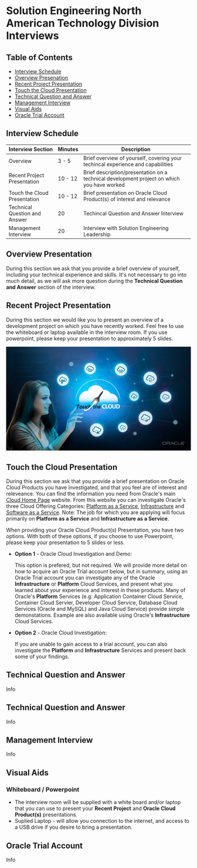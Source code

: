 # Solution Engineering North American Technology Division Interviews

## Table of Contents
- [Interview Schedule](#Interview-Schedule)
- [Overview Presenation](#Overview-Presentation)
- [Recent Project Presentation](#Recent-Project-Presentation)
- [Touch the Cloud Presentation](#Touch-the-Cloud-Presentation)
- [Technical Question and Answer](#Technical-Question-and-Answer)
- [Management Interview](#Management-Interview)
- [Visual Aids](#Visual-Aids)
- [Oracle Trial Account](#Oracle-Trial-Account)



## Interview Schedule

| Interview Section | Minutes | Description |
| --- | --- | --- | 
| Overview | 3 - 5 | Brief overview of yourself, covering your techincal experience and capabilities |
| Recent Project Presentation | 10 - 12 | Brief description/presentation on a technical development project on which you have worked |
| Touch the Cloud Presentation | 10 - 12 | Brief presentation on Oracle Cloud Product(s) of interest and relevance |
| Technical Question and Answer | 20 | Techincal Question and Answer Interview |
| Management Interview | 20 | Interview with Solution Engineering Leadership|


## Overview Presentation

During this section we ask that you provide a brief overview of yourself, including your technical experience and skills. It's not necessary to go into much detail, as we will ask more question during the **Technical Question and Answer** section of the interview. 

## Recent Project Presentation

During this section we would like you to present an overview of a development project on which you have recently worked. Feel free to use the whiteboard or laptop available in the interview room. If you use powerpoint, please keep your presentation to approximately 5 slides. 

![Touch The Cloud](../common/images/Touch-the-Cloud.jpg)

## Touch the Cloud Presentation

During this section we ask that you provide a brief presentation on Oracle Cloud Products you have investigated, and that you feel are of interest and releveance. You can find the information you need from Oracle's main [Cloud Home Page](https://cloud.oracle.com/) website. From this website you can investigate Oracle's three Cloud Offering Categories: [Platform as a Service](https://cloud.oracle.com/en_US/paas), [Infrastructure](https://cloud.oracle.com/en_US/iaas) and [Software as a Service](https://cloud.oracle.com/en_US/saas). Note: The job for which you are applying will focus primarily on **Platform as a Service** and **Infrastructure as a Service**.  

When providing your Oracle Cloud Product(s) Presentation, you have two options. With both of these options, if you choose to use Powerpoint, please keep your presentation to 5 slides or less. 

- **Option 1** - Oracle Cloud Investigation and Demo:

    This option is prefered, but not required. We will provide more detail on how to acquire an Oracle Trial account below, but in summary, using an Oracle Trial account you can investigate any of the Oracle **Infrastructure** or **Platform** Cloud Services, and present what you learned about your experience and interest in these products. Many of Oracle's **Platform** Services (e.g: Application Container Cloud Service, Container Cloud Servier, Developer Cloud Service, Database Cloud Services (Oracle and MySQL) and Java Cloud Service) provide simple demonstations. Example are also available using Oracle's **Infrastructure** Cloud Services. 

- **Option 2** - Oracle Cloud Investigation:

    If you are unable to gain access to a trial account, you can also investigate the **Platform** and **Infrastructure** Services and present back some of your findings. 

## Technical Question and Answer

Info

## Technical Question and Answer

Info

## Management Interview

Info

## Visual Aids

### Whiteboard / Powerpoint

- The interview room will be supplied with a white board and/or laptop that you can use to present your **Recent Project** and **Oracle Cloud Product(s)** presentations.
- Suplied Laptop - will allow you connection to the internet, and access to a USB drive if you desire to bring a presentation.

## Oracle Trial Account

Info